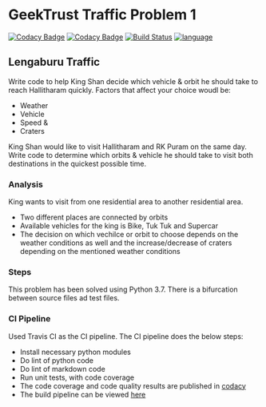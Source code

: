 # GeekTrust Traffic Problem 1
[![Codacy Badge](https://api.codacy.com/project/badge/Grade/e4c9ccf45bd94e0b8ed32d9ca4c23ffe)](https://www.codacy.com/manual/pythonprogsnscripts/geekttrustproblems?utm_source=github.com&amp;utm_medium=referral&amp;utm_content=pythonprogsnscripts/geekttrustproblems&amp;utm_campaign=Badge_Grade)
[![Codacy Badge](https://api.codacy.com/project/badge/Coverage/e4c9ccf45bd94e0b8ed32d9ca4c23ffe)](https://www.codacy.com/manual/pythonprogsnscripts/geekttrustproblems?utm_source=github.com&utm_medium=referral&utm_content=pythonprogsnscripts/geekttrustproblems&utm_campaign=Badge_Coverage)
[![Build Status](https://travis-ci.org/pythonprogsnscripts/geekttrustproblems.svg?branch=master)](https://travis-ci.org/pythonprogsnscripts/geekttrustproblems)
[![language](https://img.shields.io/badge/language-python-yellowgreen)]()

## Lengaburu Traffic

Write code to help King Shan decide which vehicle & orbit he should take to reach Hallitharam quickly. Factors that affect your choice woudl be:

*   Weather
*   Vehicle
*   Speed &
*   Craters

King Shan would like to visit Hallitharam and RK Puram on the same day. Write code to determine which orbits & vehicle he should take to visit both destinations in the quickest possible time.

### Analysis

King wants to visit from one residential area to another residential area.

*   Two different places are connected by orbits
*   Available vehicles for the king is Bike, Tuk Tuk and Supercar
*   The decision on which vechilce or orbit to choose depends on the weather conditions as well and the increase/decrease of craters depending on the mentioned weather conditions

### Steps

This problem has been solved using Python 3.7. There is a bifurcation between source files ad test files.

### CI Pipeline

Used Travis CI as the CI pipeline. The CI pipeline does the below steps:

*   Install necessary python modules
*   Do lint of python code
*   Do lint of markdown code
*   Run unit tests, with code coverage
*   The code coverage and code quality results are published in [codacy][codacy]
*   The build pipeline can be viewed [here][travis]

[codacy]: https://app.codacy.com/manual/pythonprogsnscripts/geekttrustproblems/dashboard
[travis]: https://travis-ci.org/pythonprogsnscripts/geekttrustproblems